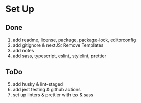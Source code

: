 # Set Up

## Done
1. add readme, license, package, package-lock, editorconfig
2. add gitignore & nextJS: Remove Templates
3. add notes
4. add sass, typescript, eslint, stylelint, prettier

## ToDo
5. add husky & lint-staged
6. add jest testing & github actions
7. set up linters & prettier with tsx & sass